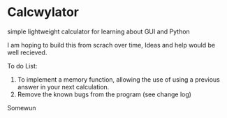 # Calcwylator

 simple lightweight calculator for learning about GUI and Python

I am hoping to build this from scrach over time, Ideas and help would be well recieved.

To do List:

1) To implement a memory function, allowing the use of using a previous answer in your next calculation. 
2) Remove the known bugs from the program (see change log)

Somewun
